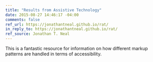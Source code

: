 ```yaml
---
title: "Results from Assistive Technology"
date: 2015-08-27 14:46:17 -04:00
comments: false
ref_url: https://jonathantneal.github.io/rat/
in_reply_to: https://jonathantneal.github.io/rat/
ref_source: Jonathan T. Neal
---
```


This is a fantastic resource for information on how different markup patterns are handled in terms of accessibility.